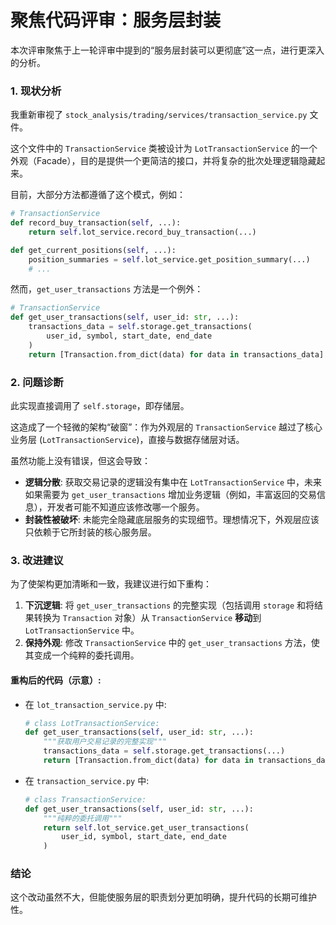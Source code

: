 # 聚焦代码评审：服务层封装

本次评审聚焦于上一轮评审中提到的“服务层封装可以更彻底”这一点，进行更深入的分析。

### **1. 现状分析**

我重新审视了 `stock_analysis/trading/services/transaction_service.py` 文件。

这个文件中的 `TransactionService` 类被设计为 `LotTransactionService` 的一个外观（Facade），目的是提供一个更简洁的接口，并将复杂的批次处理逻辑隐藏起来。

目前，大部分方法都遵循了这个模式，例如：
```python
# TransactionService
def record_buy_transaction(self, ...):
    return self.lot_service.record_buy_transaction(...)

def get_current_positions(self, ...):
    position_summaries = self.lot_service.get_position_summary(...)
    # ...
```
然而，`get_user_transactions` 方法是一个例外：
```python
# TransactionService
def get_user_transactions(self, user_id: str, ...):
    transactions_data = self.storage.get_transactions(
        user_id, symbol, start_date, end_date
    )
    return [Transaction.from_dict(data) for data in transactions_data]
```

### **2. 问题诊断**

此实现直接调用了 `self.storage`，即存储层。

这造成了一个轻微的架构“破窗”：作为外观层的 `TransactionService` 越过了核心业务层 (`LotTransactionService`)，直接与数据存储层对话。

虽然功能上没有错误，但这会导致：
*   **逻辑分散**: 获取交易记录的逻辑没有集中在 `LotTransactionService` 中，未来如果需要为 `get_user_transactions` 增加业务逻辑（例如，丰富返回的交易信息），开发者可能不知道应该修改哪一个服务。
*   **封装性被破坏**: 未能完全隐藏底层服务的实现细节。理想情况下，外观层应该只依赖于它所封装的核心服务层。

### **3. 改进建议**

为了使架构更加清晰和一致，我建议进行如下重构：

1.  **下沉逻辑**: 将 `get_user_transactions` 的完整实现（包括调用 `storage` 和将结果转换为 `Transaction` 对象）从 `TransactionService` **移动**到 `LotTransactionService` 中。
2.  **保持外观**: 修改 `TransactionService` 中的 `get_user_transactions` 方法，使其变成一个纯粹的委托调用。

#### 重构后的代码（示意）:

*   在 `lot_transaction_service.py` 中:
    ```python
    # class LotTransactionService:
    def get_user_transactions(self, user_id: str, ...):
        """获取用户交易记录的完整实现"""
        transactions_data = self.storage.get_transactions(...)
        return [Transaction.from_dict(data) for data in transactions_data]
    ```

*   在 `transaction_service.py` 中:
    ```python
    # class TransactionService:
    def get_user_transactions(self, user_id: str, ...):
        """纯粹的委托调用"""
        return self.lot_service.get_user_transactions(
            user_id, symbol, start_date, end_date
        )
    ```

### **结论**

这个改动虽然不大，但能使服务层的职责划分更加明确，提升代码的长期可维护性。

